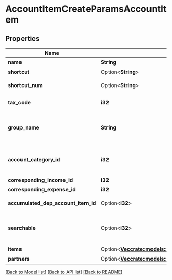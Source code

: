 # AccountItemCreateParamsAccountItem

## Properties

Name | Type | Description | Notes
------------ | ------------- | ------------- | -------------
**name** | **String** | 勘定科目名 (30文字以内) | 
**shortcut** | Option<**String**> | ショートカット1 (20文字以内) | [optional]
**shortcut_num** | Option<**String**> | ショートカット2(勘定科目コード)(20文字以内) | [optional]
**tax_code** | **i32** | 税区分コード 指定できるコードは本APIの注意点をご確認ください。 | 
**group_name** | **String** | 決算書表示名（小カテゴリー） Selectablesフォーム用選択項目情報エンドポイント(account_groups.name)で取得可能です | 
**account_category_id** | **i32** | 勘定科目カテゴリーID Selectablesフォーム用選択項目情報エンドポイント(account_groups.account_category_id)で取得可能です | 
**corresponding_income_id** | **i32** | 収入取引相手勘定科目ID | 
**corresponding_expense_id** | **i32** | 支出取引相手勘定科目ID | 
**accumulated_dep_account_item_id** | Option<**i32**> | 減価償却累計額勘定科目ID（法人のみ利用可能） | [optional]
**searchable** | Option<**i32**> | 検索可能:2, 検索不可：3(登録時未指定の場合は2で登録されます。更新時未指定の場合はsearchableは変更されません。) | [optional]
**items** | Option<[**Vec<crate::models::AccountItemCreateParamsAccountItemItemsInner>**](accountItemCreateParams_account_item_items_inner.md)> | 品目 | [optional]
**partners** | Option<[**Vec<crate::models::AccountItemCreateParamsAccountItemItemsInner>**](accountItemCreateParams_account_item_items_inner.md)> | 取引先 | [optional]

[[Back to Model list]](../README.md#documentation-for-models) [[Back to API list]](../README.md#documentation-for-api-endpoints) [[Back to README]](../README.md)



